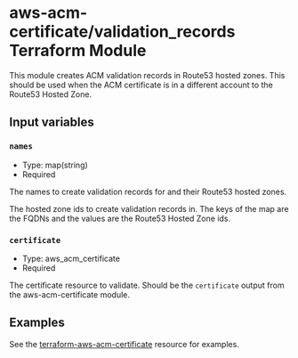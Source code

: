 # aws-acm-certificate/validation_records Terraform Module

This module creates ACM validation records in Route53 hosted zones.
This should be used when the ACM certificate is in a different account to the Route53 Hosted Zone.

## Input variables

### `names`

- Type: map(string)
- Required

The names to create validation records for and their Route53 hosted zones.

The hosted zone ids to create validation records in. The keys of the map are the FQDNs and the values are the Route53 Hosted Zone ids.

### `certificate`

- Type: aws_acm_certificate
- Required

The certificate resource to validate. Should be the `certificate` output from the aws-acm-certificate module.

## Examples

See the [terraform-aws-acm-certificate](../) resource for examples.
